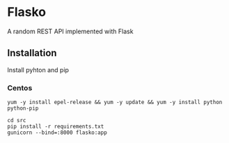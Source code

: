 # Flasko
A random REST API implemented with Flask

## Installation

Install pyhton and pip

### Centos

```
yum -y install epel-release && yum -y update && yum -y install python python-pip
```

```
cd src
pip install -r requirements.txt
gunicorn --bind=:8000 flasko:app
```
